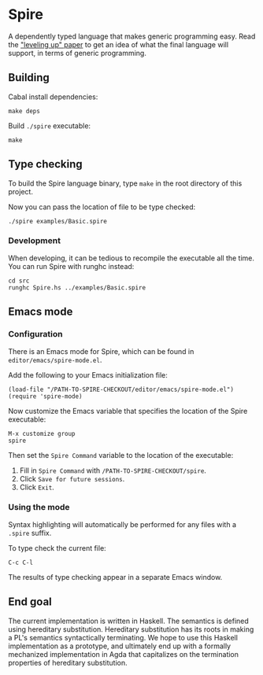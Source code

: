 Spire
=====

A dependently typed language that makes generic programming easy. Read the
["leveling up" paper](https://github.com/larrytheliquid/leveling-up)
to get an idea of what the  final language will support, in terms of
generic programming.

Building
--------

Cabal install dependencies:

```
make deps
```

Build `./spire` executable:

```
make
```

Type checking
-------------

To build the Spire language binary, type `make` in the root directory of this project.

Now you can pass the location of file to be type checked:

```
./spire examples/Basic.spire
```

### Development

When developing, it can be tedious to recompile the executable all the time. You can run Spire with runghc instead:

```
cd src
runghc Spire.hs ../examples/Basic.spire 
````

Emacs mode
----------

### Configuration

There is an Emacs mode for Spire, which can be found in `editor/emacs/spire-mode.el`.

Add the following to your Emacs initialization file:

```
(load-file "/PATH-TO-SPIRE-CHECKOUT/editor/emacs/spire-mode.el")
(require 'spire-mode)
```

Now customize the Emacs variable that specifies the location of the Spire executable:

```
M-x customize group
spire
```

Then set the `Spire Command` variable to the location of the executable:

1. Fill in `Spire Command` with `/PATH-TO-SPIRE-CHECKOUT/spire`.
2. Click `Save for future sessions`.
3. Click `Exit`.

### Using the mode

Syntax highlighting will automatically be performed for any files with a `.spire` suffix.

To type check the current file:

```
C-c C-l
```

The results of type checking appear in a separate Emacs window.

End goal
--------

The current implementation is written in Haskell. The semantics is defined
using hereditary substitution. Hereditary substitution has its
roots in making a PL's semantics syntactically terminating. We hope
to use this Haskell implementation as a prototype, and ultimately end
up with a formally mechanized implementation in Agda that capitalizes
on the termination properties of hereditary substitution.
